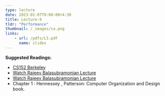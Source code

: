 ```yaml
---
type: lecture
date: 2023-02-07T8:00:00+4:30
title: Lecture-9 
tldr: "Performance"
thumbnail: /_images/ca.png
links: 
    - url: /pdfs/L5.pdf
      name: slides 
---
```

**Suggested Readings:**

- [CS152 Berkeley](https://inst.eecs.berkeley.edu//~cs152/sp21/lectures/L02-SimpleImps.pdf)
- [Watch Rajeev Balasubramonian Lecture](https://www.youtube.com/watch?v=nYVkMKx9Sao)
- [Watch Rajeev Balasubramonian Lecture](https://www.youtube.com/watch?v=xM-FzS96heo)
- Chapter 1 : Hennessey , Patterson: Computer Organization and Design book.
